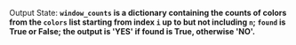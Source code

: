 Output State: **`window_counts` is a dictionary containing the counts of colors from the `colors` list starting from index `i` up to but not including `n`; `found` is True or False; the output is 'YES' if found is True, otherwise 'NO'.**